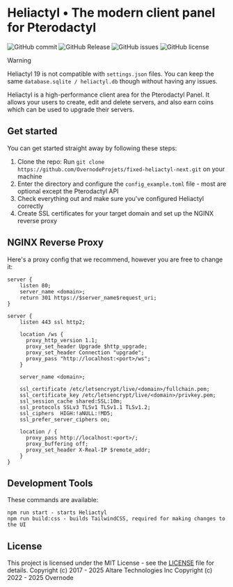 # Heliactyl • The modern client panel for Pterodactyl

![GitHub commit](https://img.shields.io/github/last-commit/OvernodeProjets/fixed-heliactyl-next) ![GitHub Release](https://img.shields.io/github/v/release/OvernodeProjets/fixed-heliactyl-next) ![GitHub issues](https://img.shields.io/github/issues/OvernodeProjets/fixed-heliactyl-next) ![GitHub license](https://img.shields.io/github/license/OvernodeProjets/fixed-heliactyl-next)

> [!WARNING]  
> Heliactyl 19 is not compatible with `settings.json` files. You can keep the same `database.sqlite / heliactyl.db` though without having any issues.

Heliactyl is a high-performance client area for the Pterodactyl Panel. It allows your users to create, edit and delete servers, and also earn coins which can be used to upgrade their servers.

## Get started

You can get started straight away by following these steps:

1. Clone the repo: Run `git clone https://github.com/OvernodeProjets/fixed-heliactyl-next.git` on your machine
2. Enter the directory and configure the `config_example.toml` file - most are optional except the Pterodactyl API
3. Check everything out and make sure you've configured Heliactyl correctly
4. Create SSL certificates for your target domain and set up the NGINX reverse proxy

## NGINX Reverse Proxy

Here's a proxy config that we recommend, however you are free to change it:

```nginx
server {
    listen 80;
    server_name <domain>;
    return 301 https://$server_name$request_uri;
}

server {
    listen 443 ssl http2;

    location /ws {
      proxy_http_version 1.1;
      proxy_set_header Upgrade $http_upgrade;
      proxy_set_header Connection "upgrade";
      proxy_pass "http://localhost:<port>/ws";
    }

    server_name <domain>;

    ssl_certificate /etc/letsencrypt/live/<domain>/fullchain.pem;
    ssl_certificate_key /etc/letsencrypt/live/<domain>/privkey.pem;
    ssl_session_cache shared:SSL:10m;
    ssl_protocols SSLv3 TLSv1 TLSv1.1 TLSv1.2;
    ssl_ciphers  HIGH:!aNULL:!MD5;
    ssl_prefer_server_ciphers on;

    location / {
      proxy_pass http://localhost:<port>/;
      proxy_buffering off;
      proxy_set_header X-Real-IP $remote_addr;
    }
}
```

## Development Tools

These commands are available:
```
npm run start - starts Heliactyl
npm run build:css - builds TailwindCSS, required for making changes to the UI
```

## License
This project is licensed under the MIT License - see the [LICENSE](LICENSE) file for details.
Copyright (c) 2017 - 2025 Altare Technologies Inc
Copyright (c) 2022 - 2025 Overnode
